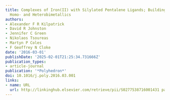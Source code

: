 ```yaml
---
title: Complexes of Iron(II) with Silylated Pentalene Ligands; Building Blocks for
  Homo- and Heterobimetallics
authors:
- Alexander F R Kilpatrick
- David R Johnston
- Jennifer C Green
- Nikolaos Tsoureas
- Martyn P Coles
- F Geoffrey N Cloke
date: '2016-03-01'
publishDate: '2025-02-01T21:25:34.731666Z'
publication_types:
- article-journal
publication: '*Polyhedron*'
doi: 10.1016/j.poly.2016.03.001
links:
- name: URL
  url: http://linkinghub.elsevier.com/retrieve/pii/S0277538716001431 papers3://publication/doi/10.1016/j.poly.2016.03.001
---
```

